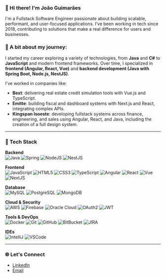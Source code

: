 ### 👋 Hi there! I'm João Guimarães

I'm a Fullstack Software Engineer passionate about building scalable, performant, and user-focused applications. I’ve been working in tech since 2018, contributing to solutions that make a real difference for users and businesses.

### 🚀 A bit about my journey:
I started my career exploring a variety of technologies, from **Java** and **C#** to **JavaScript** and modern frontend frameworks. Over time, I specialized in **frontend (Angular, React, Vue)** and **backend development (Java with Spring Boot, Node.js, NestJS)**.

I've worked in companies like:
- **Bext**: delivering real estate credit simulation tools with Vue.js and TypeScript.
- **Emitte**: building fiscal and dashboard systems with Next.js and React, integrating complex APIs.
- **Kingspan Isoeste**: developing fullstack systems across finance, engineering, and sales using Angular, React, and Java, including the creation of a full design system.

---

### 🧰 Tech Stack

**Backend**  
![Java](https://img.shields.io/badge/-Java-007396?style=flat-square&logo=java)
![Spring](https://img.shields.io/badge/-Spring-6DB33F?style=flat-square&logo=spring&logoColor=white)
![NodeJS](https://img.shields.io/badge/node.js-339933?style=flat-square&logo=Node.js&logoColor=white)
![NestJS](https://img.shields.io/badge/NestJS-E0234E?style=flat-square&logo=nestjs&logoColor=white)

**Frontend**  
![JavaScript](https://img.shields.io/badge/-JavaScript-black?style=flat-square&logo=javascript)
![HTML5](https://img.shields.io/badge/-HTML5-E34F26?style=flat-square&logo=html5&logoColor=white)
![CSS3](https://img.shields.io/badge/-CSS3-1572B6?style=flat-square&logo=css3)
![TypeScript](https://img.shields.io/badge/-TypeScript-007ACC?style=flat-square&logo=typescript&logoColor=white)
![Angular](https://img.shields.io/badge/-Angular-DD0031?style=flat-square&logo=angular)
![React](https://img.shields.io/badge/-ReactJs-61DAFB?logo=react&logoColor=white&style=flat-square)
![Vue](https://img.shields.io/badge/Vue.js-35495E?style=flat-square&logo=vue.js&logoColor=4FC08D)
![NextJS](https://img.shields.io/badge/Next.js-black?style=flat-square&logo=next.js)

**Database**  
![MySQL](https://img.shields.io/badge/-MySQL-4479A1?style=flat-square&logo=mysql&logoColor=white)
![PostgreSQL](https://img.shields.io/badge/postgresql-4169e1?style=flat-square&logo=postgresql&logoColor=white)
![MongoDB](https://img.shields.io/badge/-MongoDB-black?style=flat-square&logo=mongodb)

**Cloud & Security**  
![AWS](https://img.shields.io/badge/AWS-232F3E?style=flat-square&logo=amazonwebservices&logoColor=white)
![Firebase](https://img.shields.io/badge/Firebase-FFCA28?style=flat-square&logo=firebase&logoColor=white)
![Oracle Cloud](https://img.shields.io/badge/Oracle%20Cloud-F80000?style=flat-square&logo=oracle&logoColor=white)
![OAuth2](https://img.shields.io/badge/OAuth2-3c3c3c?style=flat-square&logo=oauth&logoColor=white)
![JWT](https://img.shields.io/badge/JWT-000000?style=flat-square&logo=jsonwebtokens&logoColor=white)

**Tools & DevOps**  
![Docker](https://img.shields.io/badge/-Docker-2496ED?style=flat-square&logo=docker&logoColor=white)
![Git](https://img.shields.io/badge/-Git-black?style=flat-square&logo=git)
![GitHub](https://img.shields.io/badge/-GitHub-181717?style=flat-square&logo=github)
![BitBucket](https://img.shields.io/badge/-BitBucket-darkblue?style=flat-square&logo=bitbucket)
![JIRA](https://img.shields.io/badge/-JIRA-0052CC?style=flat-square&logo=jira)

**IDEs**  
![IntelliJ](https://img.shields.io/badge/-IntelliJ%20IDEA-black?style=flat-square&logo=intellij-idea&logoColor=white)
![VSCode](https://img.shields.io/badge/-VSCode-007ACC?style=flat-square&logo=visual-studio-code&logoColor=white)

---

### 🌐 Let's Connect

- [LinkedIn](https://www.linkedin.com/in/joaovpsguimaraes/)
- [Email](mailto:joaovpsguimaraes@gmail.com)

